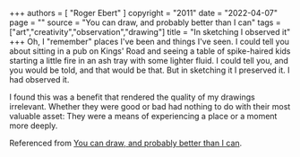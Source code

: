 +++
authors = [
  "Roger Ebert"
]
copyright = "2011"
date = "2022-04-07"
page = ""
source = "You can draw, and probably better than I can"
tags = ["art","creativity","observation","drawing"]
title = "In sketching I observed it"
+++
Oh, I "remember" places I've been and things I've seen. I could tell you about sitting in a pub on Kings' Road and seeing a table of spike-haired kids starting a little fire in an ash tray with some lighter fluid. I could tell you, and you would be told, and that would be that. But in sketching it I preserved it. I had observed it.

I found this was a benefit that rendered the quality of my drawings irrelevant. Whether they were good or bad had nothing to do with their most valuable asset: They were a means of experiencing a place or a moment more deeply.

Referenced from [You can draw, and probably better than I can](https://www.rogerebert.com/roger-ebert/you-can-draw-and-probably-better-than-i-can).
